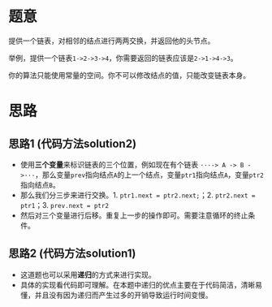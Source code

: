 # 题意

提供一个链表，对相邻的结点进行两两交换，并返回他的头节点。

举例，提供一个链表`1->2->3->4`，你需要返回的链表应该是`2->1->4->3`。

你的算法只能使用常量的空间。你不可以修改结点的值，只能改变链表本身。

# 思路

## 思路1 (代码方法solution2)

- 使用**三个变量**来标识链表的三个位置，例如现在有个链表 `···-> A -> B ->···`，那么变量`prev`指向结点`A`的上一个结点，变量`ptr1`指向结点`A`，变量`ptr2`指向结点`B`。
- 那么我们分三步来进行交换。1. `ptr1.next = ptr2.next;`；2. `ptr2.next = ptr1`；3. `prev.next = ptr2`
- 然后对三个变量进行后移。重复上一步的操作即可。需要注意循环的终止条件。

## 思路2 (代码方法solution1)

- 这道题也可以采用**递归**的方式来进行实现。
- 具体的实现看代码即可理解。在本题中递归的优点主要在于代码简洁，清晰易懂，并且没有因为递归而产生过多的开销导致运行时间变慢。

